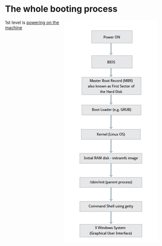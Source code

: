 # The whole booting process

<img src="./boot-process.jpg" align="right"/>

1st level is [powering on the machine](./poweron-bios.md)

